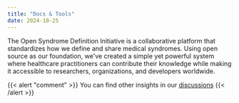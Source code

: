 ```yaml
---
title: "Docs & Tools"
date: 2024-10-25
---
```

The Open Syndrome Definition Initiative is a collaborative platform that standardizes how we define and share medical syndromes. Using open source as our foundation, we've created a simple yet powerful system where healthcare practitioners can contribute their knowledge while making it accessible to researchers, organizations, and developers worldwide.

{{< alert "comment" >}}
You can find other insights in our [discussions](https://github.com/orgs/OpenSyndrome/discussions)
{{< /alert >}}
